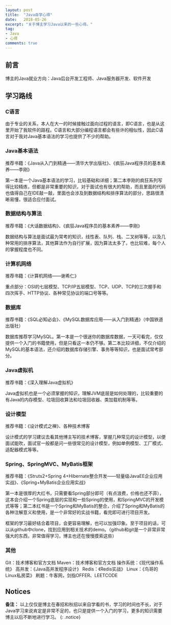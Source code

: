 ```yaml
---
layout: post
title:  "Java自学心得"
date:   2018-05-26
excerpt: "关于博主学习Java以来的一些心得。"
tag:
- Java
- 心得
comments: true
---
```


## 前言

博主的Java就业方向：Java后台开发工程师、Java服务器开发、软件开发

## 学习路线

### C语言
由于专业的关系，本人在大一的时候接触过面向过程的语言，即C语言，也是从这里开始了我软件的路程。C语言和大部分编程语言都会有些许的相似性，因此C语言对于我对Java基本语法的学习也提供了不少的帮助。

### Java基本语法
推荐书籍：《Java从入门到精通——清华大学出版社》、《疯狂Java程序员的基本素养——李刚》

第一本是一个Java基本语法的学习，比较基础和详细；第二本李刚的疯狂系列写得比较精炼，但都是非常重要的知识，对于面试也有很大的帮助，而且里面的代码也值得自己在IDE敲一敲，里面也会涉及到数据结构和排序算法的部分，思路很清晰易懂，很适合应付面试。

### 数据结构与算法
推荐书籍：《大话数据结构》、《疯狂Java程序员的基本素养——李刚》

数据结构与算法是面试最为常考的知识，线性表、队列、栈、二叉树等等，以及几种常用的排序算法，其他算法作为自行扩展，因为算法太多了，也比较难，每个人的掌握程度也不同。

### 计算机网络
推荐书籍：《计算机网络——谢希仁》

重点部分：OSI的七层模型、TCP/IP五层模型、TCP、UDP、TCP的三次握手和四次挥手、HTTP协议、各种常见协议的端口号等等。

### 数据库
推荐书籍：《SQL必知必会》、《MySQL数据库应用——从入门到精通》（中国铁道出版社）

数据库推荐学习MySQL。第一本是一个很迷你的数据库数据，一天可看完，仅仅提供一个入门的书籍使用，但是只看这一本仍不够。第二本比较详细，不仅介绍的MySQL的基本语法，还介绍的数据库存储引擎、事务等等知识，也是面试常考部分。

### Java虚拟机
推荐书籍：《深入理解Java虚拟机》

Java虚拟机也是一个必须掌握的知识，理解JVM底层是如何处理的，比较重要的有Java的内存模型、垃圾回收算法和垃圾回收器、类加载机制等等。

### 设计模型
推荐书籍：《设计模式之禅》、各种技术博客

设计模式的学习建议去看其他博主写的技术博客，掌握几种常见的设计模型，以便面试能吹，面试官一般都是问一些很常见的设计模型，例如单例模型、工厂模式、适配器模式等等。

### Spring、SpringMVC、MyBatis框架
推荐书籍：《Struts2+Spring 4+Hibernate整合开发——轻量级JavaEE企业应用实战》、《Spring+MyBatis企业应用实战》

第一本是很厚的大红书，只需要看Spring部分即可（有点浪费，价格也还不菲），这本会介绍一个Spring底层的实现和一些Spring的使用，和SpringMVC的开发模式等等；第二本红书是一个Spring和MyBatis的整合，介绍了Spring和MyBatis的各种注解意义和使用，是一个非常好的实战书籍，看完即可进行项目开发。

框架的学习最好结合着项目，会更容易理解，也可以加强印象。至于项目的话，可以从github中clone，找到应用到相关技术的demo。（github和git是一个非常非常强大的东西，非常值得学习，博主也还在慢慢摸索这些）

### 其他
Git：技术博客和官方文档
Maven：技术博客和官方文档
操作系统：《现代操作系统》
高并发：《Java高并发程序设计》
Redis：《Redis实战》
Linux：《鸟哥的Linux私房菜》
刷题：牛客网，剑指OFFER、LEETCODE

## Notices

**备注：** 以上仅仅是博主在春招和秋招以来自学看的书，学习的时间也不长，对于Java学习来说肯定是非常不足的，也只是提供一个入门的学习，更多的知识需要博主以后不断地进行学习。
{: .notice}
